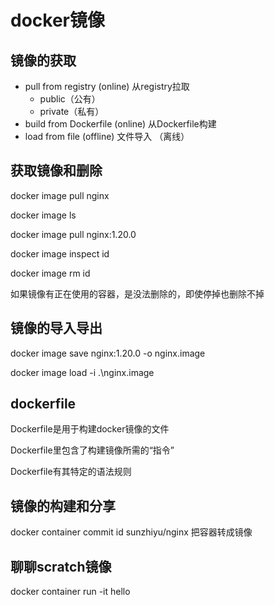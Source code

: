 # docker镜像

## 镜像的获取

- pull from registry (online) 从registry拉取
    - public（公有）
    - private（私有）
- build from Dockerfile (online) 从Dockerfile构建
- load from file (offline) 文件导入 （离线）

## 获取镜像和删除

docker image pull nginx

docker image ls

docker image pull nginx:1.20.0

docker image inspect id

docker image rm id

如果镜像有正在使用的容器，是没法删除的，即使停掉也删除不掉

## 镜像的导入导出

docker image save nginx:1.20.0 -o nginx.image

docker image load -i .\nginx.image


## dockerfile

Dockerfile是用于构建docker镜像的文件

Dockerfile里包含了构建镜像所需的“指令”

Dockerfile有其特定的语法规则

## 镜像的构建和分享

docker container commit id sunzhiyu/nginx
把容器转成镜像

## 聊聊scratch镜像

docker container run -it hello


